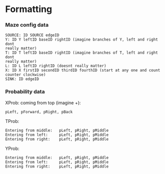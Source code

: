 # Formatting

### Maze config data
```
SOURCE: ID SOURCE edgeID
Y: ID Y leftID baseID rightID (imagine branches of Y, left and right dont
really matter)
T: ID T leftID baseID rightID (imagine branches of T, left and right dont
really matter)
L: ID L leftID rightID (doesnt really matter)
X: ID X firstID secondID thirdID fourthID (start at any one and count counter clockwise)
SINK: ID edgeID 
```

### Probability data
XProb:
coming from top (imagine +): 
```
pLeft, pForward, pRight, pBack
```

TProb:
```
Entering from middle:   pLeft, pRight, pMiddle
Entering from left:     pLeft, pRight, pMiddle
Entering from right:    pLeft, pRight, pMiddle
```

YProb:
```
Entering from middle:   pLeft, pRight, pMiddle
Entering from left:     pLeft, pRight, pMiddle
Entering from right:    pLeft, pRight, pMiddle
```

